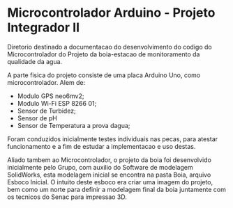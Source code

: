 # Microcontrolador Arduino - Projeto Integrador II

Diretorio destinado a documentacao do desenvolvimento do codigo do Microcontrolador do Projeto da boia-estacao 
de monitoramento da qualidade da agua.

A parte fisica do projeto consiste de uma placa Arduino Uno, como microcontrolador. Alem de:
- Modulo GPS neo6mv2; 
- Modulo Wi-Fi ESP 8266 01;
- Sensor de Turbidez;
- Sensor de pH 
- Sensor de Temperatura a prova dagua;

Foram conduzidos inicialmente testes individuais nas pecas, para atestar funcionamento e a fim de estudar a implementacao e uso destas. 


Aliado tambem ao Microcontrolador, o projeto da boia foi desenvolvido inicialmente pelo Grupo, com auxilio do Software de modelagem SolidWorks, esta modelagem inicial se encontra na pasta Boia, arquivo Esboco Inicial. O intuito deste esboco era criar uma imagem do projeto, bem como um norte para definir a modelagem final da boia juntamente com os tecnicos do Senac para impressao 3D.